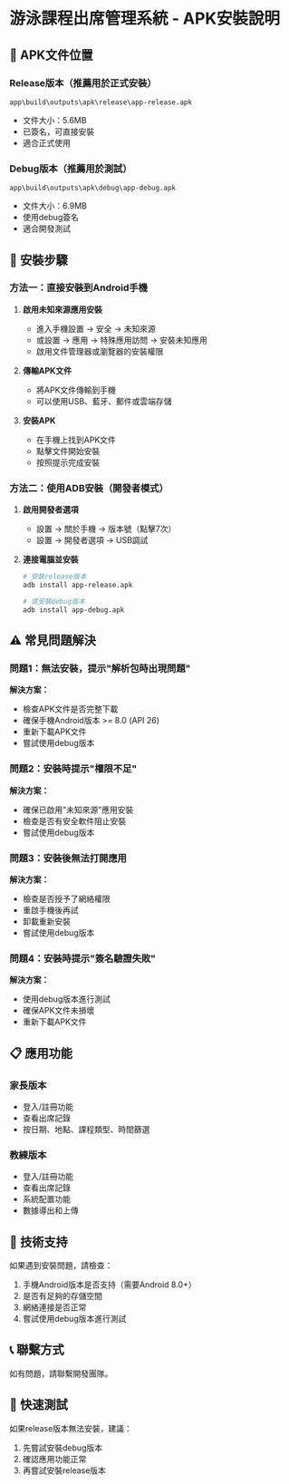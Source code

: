 # 游泳課程出席管理系統 - APK安裝說明

## 📱 APK文件位置

### Release版本（推薦用於正式安裝）
```
app\build\outputs\apk\release\app-release.apk
```
- 文件大小：5.6MB
- 已簽名，可直接安裝
- 適合正式使用

### Debug版本（推薦用於測試）
```
app\build\outputs\apk\debug\app-debug.apk
```
- 文件大小：6.9MB
- 使用debug簽名
- 適合開發測試

## 🔧 安裝步驟

### 方法一：直接安裝到Android手機

1. **啟用未知來源應用安裝**
   - 進入手機設置 → 安全 → 未知來源
   - 或設置 → 應用 → 特殊應用訪問 → 安裝未知應用
   - 啟用文件管理器或瀏覽器的安裝權限

2. **傳輸APK文件**
   - 將APK文件傳輸到手機
   - 可以使用USB、藍牙、郵件或雲端存儲

3. **安裝APK**
   - 在手機上找到APK文件
   - 點擊文件開始安裝
   - 按照提示完成安裝

### 方法二：使用ADB安裝（開發者模式）

1. **啟用開發者選項**
   - 設置 → 關於手機 → 版本號（點擊7次）
   - 設置 → 開發者選項 → USB調試

2. **連接電腦並安裝**
   ```bash
   # 安裝release版本
   adb install app-release.apk
   
   # 或安裝debug版本
   adb install app-debug.apk
   ```

## ⚠️ 常見問題解決

### 問題1：無法安裝，提示"解析包時出現問題"
**解決方案：**
- 檢查APK文件是否完整下載
- 確保手機Android版本 >= 8.0 (API 26)
- 重新下載APK文件
- 嘗試使用debug版本

### 問題2：安裝時提示"權限不足"
**解決方案：**
- 確保已啟用"未知來源"應用安裝
- 檢查是否有安全軟件阻止安裝
- 嘗試使用debug版本

### 問題3：安裝後無法打開應用
**解決方案：**
- 檢查是否授予了網絡權限
- 重啟手機後再試
- 卸載重新安裝
- 嘗試使用debug版本

### 問題4：安裝時提示"簽名驗證失敗"
**解決方案：**
- 使用debug版本進行測試
- 確保APK文件未損壞
- 重新下載APK文件

## 📋 應用功能

### 家長版本
- 登入/註冊功能
- 查看出席記錄
- 按日期、地點、課程類型、時間篩選

### 教練版本
- 登入/註冊功能
- 查看出席記錄
- 系統配置功能
- 數據導出和上傳

## 🔗 技術支持

如果遇到安裝問題，請檢查：
1. 手機Android版本是否支持（需要Android 8.0+）
2. 是否有足夠的存儲空間
3. 網絡連接是否正常
4. 嘗試使用debug版本進行測試

## 📞 聯繫方式

如有問題，請聯繫開發團隊。

## 🚀 快速測試

如果release版本無法安裝，建議：
1. 先嘗試安裝debug版本
2. 確認應用功能正常
3. 再嘗試安裝release版本 